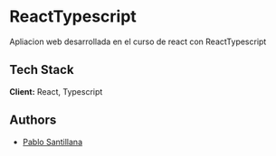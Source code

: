 
# ReactTypescript

Apliacion web desarrollada en el curso de react con ReactTypescript



## Tech Stack

**Client:** React, Typescript




## Authors

- [Pablo Santillana](https://github.com/PabloSan1997)